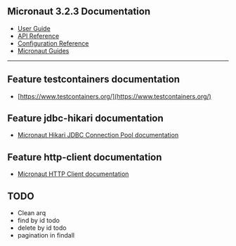## Micronaut 3.2.3 Documentation

- [User Guide](https://docs.micronaut.io/3.2.3/guide/index.html)
- [API Reference](https://docs.micronaut.io/3.2.3/api/index.html)
- [Configuration Reference](https://docs.micronaut.io/3.2.3/guide/configurationreference.html)
- [Micronaut Guides](https://guides.micronaut.io/index.html)
---

## Feature testcontainers documentation

- [https://www.testcontainers.org/](https://www.testcontainers.org/)

## Feature jdbc-hikari documentation

- [Micronaut Hikari JDBC Connection Pool documentation](https://micronaut-projects.github.io/micronaut-sql/latest/guide/index.html#jdbc)

## Feature http-client documentation

- [Micronaut HTTP Client documentation](https://docs.micronaut.io/latest/guide/index.html#httpClient)

## TODO

- Clean arq
- find by id todo
- delete by id todo
- pagination in findall